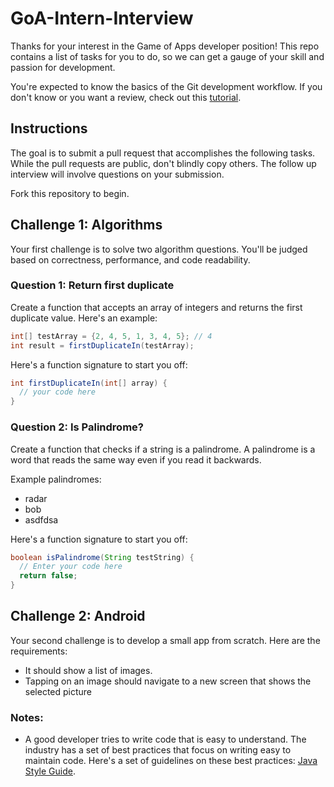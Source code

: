 # GoA-Intern-Interview

Thanks for your interest in the Game of Apps developer position! This repo contains a list of tasks for you to do, so we can get a gauge of your skill and passion for development.

You're expected to know the basics of the Git development workflow. If you don't know or you want a review, check out this [tutorial](https://www.raywenderlich.com/179717/open-source-collaboration-using-git-and-github).

## Instructions

The goal is to submit a pull request that accomplishes the following tasks. While the pull requests are public, don't blindly copy others. The follow up interview will involve questions on your submission.

Fork this repository to begin.

## Challenge 1: Algorithms

Your first challenge is to solve two algorithm questions. You'll be judged based on correctness, performance, and code readability.

### Question 1: Return first duplicate

Create a function that accepts an array of integers and returns the first duplicate value. Here's an example:

```java
int[] testArray = {2, 4, 5, 1, 3, 4, 5}; // 4
int result = firstDuplicateIn(testArray);
```

Here's a function signature to start you off:

```java
int firstDuplicateIn(int[] array) {
  // your code here
}
```

### Question 2: Is Palindrome?

Create a function that checks if a string is a palindrome. A palindrome is a word that reads the same way even if you read it backwards.

Example palindromes:

- radar
- bob
- asdfdsa

Here's a function signature to start you off:

```java
boolean isPalindrome(String testString) {
  // Enter your code here
  return false;
}
```

## Challenge 2: Android

Your second challenge is to develop a small app from scratch. Here are the requirements:

- It should show a list of images.
- Tapping on an image should navigate to a new screen that shows the selected picture

### Notes:

- A good developer tries to write code that is easy to understand. The industry has a set of best practices that focus on writing easy to maintain code. Here's a set of guidelines on these best practices: [Java Style Guide](https://github.com/raywenderlich/java-style-guide).
